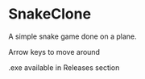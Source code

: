 # SnakeClone
A simple snake game done on a plane.

Arrow keys to move around

.exe available in Releases section
